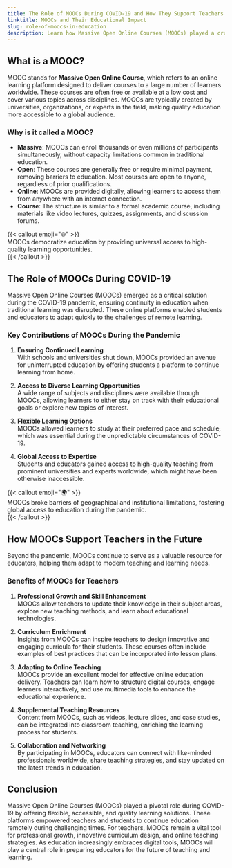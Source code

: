 ```yaml
---
title: The Role of MOOCs During COVID-19 and How They Support Teachers in the Future
linktitle: MOOCs and Their Educational Impact
slug: role-of-moocs-in-education
description: Learn how Massive Open Online Courses (MOOCs) played a crucial role during COVID-19 and how they empower teachers for future education.
---
```


## What is a MOOC?

MOOC stands for **Massive Open Online Course**, which refers to an online learning platform designed to deliver courses to a large number of learners worldwide. These courses are often free or available at a low cost and cover various topics across disciplines. MOOCs are typically created by universities, organizations, or experts in the field, making quality education more accessible to a global audience.

### Why is it called a MOOC?

- **Massive**: MOOCs can enroll thousands or even millions of participants simultaneously, without capacity limitations common in traditional education.
- **Open**: These courses are generally free or require minimal payment, removing barriers to education. Most courses are open to anyone, regardless of prior qualifications.
- **Online**: MOOCs are provided digitally, allowing learners to access them from anywhere with an internet connection.
- **Course**: The structure is similar to a formal academic course, including materials like video lectures, quizzes, assignments, and discussion forums.

{{< callout emoji="🌐" >}}  
 MOOCs democratize education by providing universal access to high-quality learning opportunities.  
{{< /callout >}}

## The Role of MOOCs During COVID-19

Massive Open Online Courses (MOOCs) emerged as a critical solution during the COVID-19 pandemic, ensuring continuity in education when traditional learning was disrupted. These online platforms enabled students and educators to adapt quickly to the challenges of remote learning.

### Key Contributions of MOOCs During the Pandemic

1. **Ensuring Continued Learning**  
   With schools and universities shut down, MOOCs provided an avenue for uninterrupted education by offering students a platform to continue learning from home.

2. **Access to Diverse Learning Opportunities**  
   A wide range of subjects and disciplines were available through MOOCs, allowing learners to either stay on track with their educational goals or explore new topics of interest.

3. **Flexible Learning Options**  
   MOOCs allowed learners to study at their preferred pace and schedule, which was essential during the unpredictable circumstances of COVID-19.

4. **Global Access to Expertise**  
   Students and educators gained access to high-quality teaching from prominent universities and experts worldwide, which might have been otherwise inaccessible.

{{< callout emoji="🌍" >}}  
 MOOCs broke barriers of geographical and institutional limitations, fostering global access to education during the pandemic.  
{{< /callout >}}

## How MOOCs Support Teachers in the Future

Beyond the pandemic, MOOCs continue to serve as a valuable resource for educators, helping them adapt to modern teaching and learning needs.

### Benefits of MOOCs for Teachers

1. **Professional Growth and Skill Enhancement**  
   MOOCs allow teachers to update their knowledge in their subject areas, explore new teaching methods, and learn about educational technologies.

2. **Curriculum Enrichment**  
   Insights from MOOCs can inspire teachers to design innovative and engaging curricula for their students. These courses often include examples of best practices that can be incorporated into lesson plans.

3. **Adapting to Online Teaching**  
   MOOCs provide an excellent model for effective online education delivery. Teachers can learn how to structure digital courses, engage learners interactively, and use multimedia tools to enhance the educational experience.

4. **Supplemental Teaching Resources**  
   Content from MOOCs, such as videos, lecture slides, and case studies, can be integrated into classroom teaching, enriching the learning process for students.

5. **Collaboration and Networking**  
   By participating in MOOCs, educators can connect with like-minded professionals worldwide, share teaching strategies, and stay updated on the latest trends in education.

## Conclusion

Massive Open Online Courses (MOOCs) played a pivotal role during COVID-19 by offering flexible, accessible, and quality learning solutions. These platforms empowered teachers and students to continue education remotely during challenging times. For teachers, MOOCs remain a vital tool for professional growth, innovative curriculum design, and online teaching strategies. As education increasingly embraces digital tools, MOOCs will play a central role in preparing educators for the future of teaching and learning.
